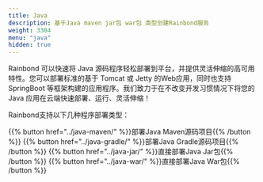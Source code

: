 ```yaml
---
title: Java
description: 基于Java maven jar包 war包 类型创建Rainbond服务
weight: 3304
menu: "java"
hidden: true
---
```


Rainbond 可以快速将 Java 源码程序轻松部署到平台，并提供灵活伸缩的高可用特性。您可以部署标准的基于 Tomcat 或 Jetty 的Web应用，同时也支持 SpringBoot 等框架构建的应用程序。我们致力于在不改变开发习惯情况下将您的 Java 应用在云端快速部署、运行、灵活伸缩！

Rainbond支持以下几种程序部署类型：

{{% button href="../java-maven/" %}}部署Java Maven源码项目{{% /button %}}
{{% button href="../java-gradle/" %}}部署Java Gradle源码项目{{% /button %}}
{{% button href="../java-jar/" %}}直接部署Java Jar包{{% /button %}}
{{% button href="../java-war/" %}}直接部署Java War包{{% /button %}}
